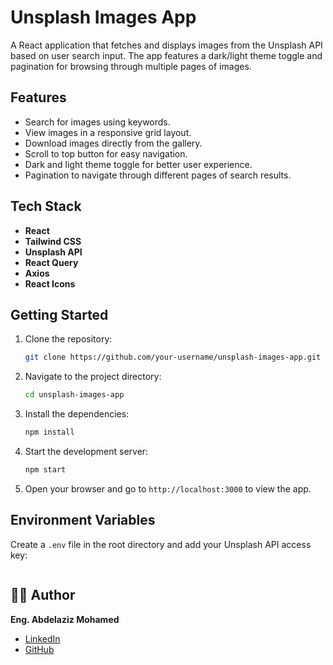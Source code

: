 # Unsplash Images App

A React application that fetches and displays images from the Unsplash API based on user search input. The app features a dark/light theme toggle and pagination for browsing through multiple pages of images.

## Features

- Search for images using keywords.
- View images in a responsive grid layout.
- Download images directly from the gallery.
- Scroll to top button for easy navigation.
- Dark and light theme toggle for better user experience.
- Pagination to navigate through different pages of search results.

## Tech Stack

- **React**
- **Tailwind CSS**
- **Unsplash API**
- **React Query**
- **Axios**
- **React Icons**

## Getting Started

1. Clone the repository:
   ```bash
   git clone https://github.com/your-username/unsplash-images-app.git
   ```
2. Navigate to the project directory:
   ```bash
   cd unsplash-images-app
   ```
3. Install the dependencies:
   ```bash
   npm install
   ```
4. Start the development server:
   ```bash
   npm start
   ```
5. Open your browser and go to `http://localhost:3000` to view the app.

## Environment Variables

Create a `.env` file in the root directory and add your Unsplash API access key:

```VITE_UNSPLASH_ACCESS_KEY=your_access_key_here

```

## 👨‍💻 Author

**Eng. Abdelaziz Mohamed**

- [LinkedIn](https://www.linkedin.com/in/abdelaziz)
- [GitHub](https://github.com/Abdelaziz-Mohammed)
